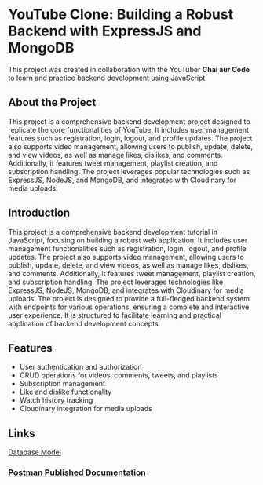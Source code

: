 # YouTube Clone: Building a Robust Backend with ExpressJS and MongoDB

This project was created in collaboration with the YouTuber **Chai aur Code** to learn and practice backend development using JavaScript.

## About the Project

This project is a comprehensive backend development project designed to replicate the core functionalities of YouTube. It includes user management features such as registration, login, logout, and profile updates. The project also supports video management, allowing users to publish, update, delete, and view videos, as well as manage likes, dislikes, and comments. Additionally, it features tweet management, playlist creation, and subscription handling. 
The project leverages popular technologies such as ExpressJS, NodeJS, and MongoDB, and integrates with Cloudinary for media uploads.


## Introduction
This project is a comprehensive backend development tutorial in JavaScript, focusing on building a robust web application. It includes user management functionalities such as registration, login, logout, and profile updates. The project also supports video management, allowing users to publish, update, delete, and view videos, as well as manage likes, dislikes, and comments. Additionally, it features tweet management, playlist creation, and subscription handling. The project leverages technologies like ExpressJS, NodeJS, MongoDB, and integrates with Cloudinary for media uploads. The project is designed to provide a full-fledged backend system with endpoints for various operations, ensuring a complete and interactive user experience. It is structured to facilitate learning and practical application of backend development concepts.

## Features
- User authentication and authorization
- CRUD operations for videos, comments, tweets, and playlists
- Subscription management
- Like and dislike functionality
- Watch history tracking
- Cloudinary integration for media uploads

## Links
[Database Model](https://app.eraser.io/workspace/YtPqZ1VogxGy1jzIDkzj)

### [Postman Published Documentation](https://documenter.getpostman.com/view/22110498/2sAYBREYyb)
